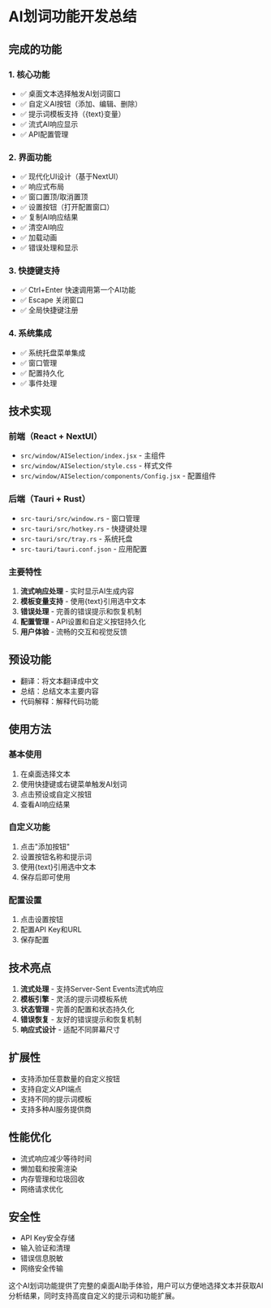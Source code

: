 # AI划词功能开发总结

## 完成的功能

### 1. 核心功能
- ✅ 桌面文本选择触发AI划词窗口
- ✅ 自定义AI按钮（添加、编辑、删除）
- ✅ 提示词模板支持（{text}变量）
- ✅ 流式AI响应显示
- ✅ API配置管理

### 2. 界面功能
- ✅ 现代化UI设计（基于NextUI）
- ✅ 响应式布局
- ✅ 窗口置顶/取消置顶
- ✅ 设置按钮（打开配置窗口）
- ✅ 复制AI响应结果
- ✅ 清空AI响应
- ✅ 加载动画
- ✅ 错误处理和显示

### 3. 快捷键支持
- ✅ Ctrl+Enter 快速调用第一个AI功能
- ✅ Escape 关闭窗口
- ✅ 全局快捷键注册

### 4. 系统集成
- ✅ 系统托盘菜单集成
- ✅ 窗口管理
- ✅ 配置持久化
- ✅ 事件处理

## 技术实现

### 前端（React + NextUI）
- `src/window/AISelection/index.jsx` - 主组件
- `src/window/AISelection/style.css` - 样式文件
- `src/window/AISelection/components/Config.jsx` - 配置组件

### 后端（Tauri + Rust）
- `src-tauri/src/window.rs` - 窗口管理
- `src-tauri/src/hotkey.rs` - 快捷键处理
- `src-tauri/src/tray.rs` - 系统托盘
- `src-tauri/tauri.conf.json` - 应用配置

### 主要特性
1. **流式响应处理** - 实时显示AI生成内容
2. **模板变量支持** - 使用{text}引用选中文本
3. **错误处理** - 完善的错误提示和恢复机制
4. **配置管理** - API设置和自定义按钮持久化
5. **用户体验** - 流畅的交互和视觉反馈

## 预设功能
- 翻译：将文本翻译成中文
- 总结：总结文本主要内容
- 代码解释：解释代码功能

## 使用方法

### 基本使用
1. 在桌面选择文本
2. 使用快捷键或右键菜单触发AI划词
3. 点击预设或自定义按钮
4. 查看AI响应结果

### 自定义功能
1. 点击"添加按钮"
2. 设置按钮名称和提示词
3. 使用{text}引用选中文本
4. 保存后即可使用

### 配置设置
1. 点击设置按钮
2. 配置API Key和URL
3. 保存配置

## 技术亮点

1. **流式处理** - 支持Server-Sent Events流式响应
2. **模板引擎** - 灵活的提示词模板系统
3. **状态管理** - 完善的配置和状态持久化
4. **错误恢复** - 友好的错误提示和恢复机制
5. **响应式设计** - 适配不同屏幕尺寸

## 扩展性

- 支持添加任意数量的自定义按钮
- 支持自定义API端点
- 支持不同的提示词模板
- 支持多种AI服务提供商

## 性能优化

- 流式响应减少等待时间
- 懒加载和按需渲染
- 内存管理和垃圾回收
- 网络请求优化

## 安全性

- API Key安全存储
- 输入验证和清理
- 错误信息脱敏
- 网络安全传输

这个AI划词功能提供了完整的桌面AI助手体验，用户可以方便地选择文本并获取AI分析结果，同时支持高度自定义的提示词和功能扩展。